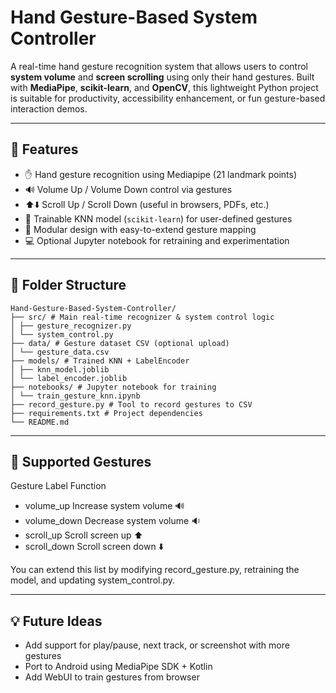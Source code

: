 # Hand Gesture-Based System Controller

A real-time hand gesture recognition system that allows users to control **system volume** and **screen scrolling** using only their hand gestures. Built with **MediaPipe**, **scikit-learn**, and **OpenCV**, this lightweight Python project is suitable for productivity, accessibility enhancement, or fun gesture-based interaction demos.

---

## 🚀 Features

- ✋ Hand gesture recognition using Mediapipe (21 landmark points)
- 🔊 Volume Up / Volume Down control via gestures
- ⬆️⬇️ Scroll Up / Scroll Down (useful in browsers, PDFs, etc.)
- 🧠 Trainable KNN model (`scikit-learn`) for user-defined gestures
- 🎯 Modular design with easy-to-extend gesture mapping
- 💻 Optional Jupyter notebook for retraining and experimentation

---

## 📁 Folder Structure
```
Hand-Gesture-Based-System-Controller/
├── src/ # Main real-time recognizer & system control logic
│ ├── gesture_recognizer.py
│ └── system_control.py
├── data/ # Gesture dataset CSV (optional upload)
│ └── gesture_data.csv
├── models/ # Trained KNN + LabelEncoder
│ ├── knn_model.joblib
│ └── label_encoder.joblib
├── notebooks/ # Jupyter notebook for training
│ └── train_gesture_knn.ipynb
├── record_gesture.py # Tool to record gestures to CSV
├── requirements.txt # Project dependencies
└── README.md
```
---

##  🔧 Supported Gestures

Gesture Label	Function
- volume_up	Increase system volume 🔊
- volume_down	Decrease system volume 🔉
- scroll_up	Scroll screen up ⬆️
- scroll_down	Scroll screen down ⬇️

You can extend this list by modifying record_gesture.py, retraining the model, and updating system_control.py.

---

## 💡 Future Ideas

- Add support for play/pause, next track, or screenshot with more gestures
- Port to Android using MediaPipe SDK + Kotlin
- Add WebUI to train gestures from browser
